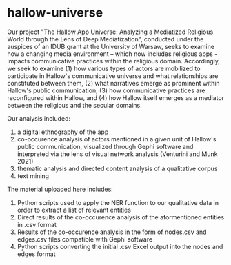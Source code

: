 # hallow-universe
Our project "The Hallow App Universe: Analyzing a Mediatized Religious World through the Lens of Deep Mediatization", conducted under the auspices of an IDUB grant at the University of Warsaw, seeks to examine how a changing media environment – which now includes religious apps - impacts communicative practices within the religious domain. Accordingly, we seek to examine (1) how various types of actors are mobilized to participate in Hallow's communicative universe and what relationships are constituted between them, (2) what narratives emerge as prominent within Hallow's public communication, (3) how communicative practices are reconfigured within Hallow, and (4) how Hallow itself emerges as a mediator between the religious and the secular domains.

Our analysis included:

1) a digital ethnography of the app
2) co-occurence analysis of actors mentioned in a given unit of Hallow's public communication, visualized through Gephi software and interpreted via the lens of visual network analysis (Venturini and Munk 2021)
3) thematic analysis and directed content analysis of a qualitative corpus
4) text mining

The material uploaded here includes: 
1) Python scripts used to apply the NER function to our qualitative data in order to extract a list of relevant entities
2) Direct results of the co-occurence analysis of the aformentioned entities in .csv format
3) Results of the co-occurence analysis in the form of nodes.csv and edges.csv files compatible with Gephi software
4) Python scripts converting the initial .csv Excel output into the nodes and edges format

